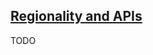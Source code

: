 ## [Regionality and APIs](https://develop.battle.net/documentation/guides/regionality-and-apis)

TODO
